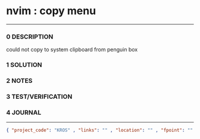 # nvim : copy menu
--------------------------------
### 0 DESCRIPTION

could not copy to system clipboard from penguin box

### 1 SOLUTION


### 2 NOTES


### 3 TEST/VERIFICATION


### 4 JOURNAL



--------------------------------
```json
{ "project_code": "KROS" , "links": "" , "location": "" , "fpoint": "" }
```
